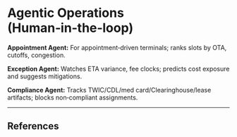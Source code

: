 # Agentic Operations (Human‑in‑the‑loop)

**Appointment Agent:** For appointment‑driven terminals; ranks slots by OTA, cutoffs, congestion.

**Exception Agent:** Watches ETA variance, fee clocks; predicts cost exposure and suggests mitigations.

**Compliance Agent:** Tracks TWIC/CDL/med card/Clearinghouse/lease artifacts; blocks non‑compliant assignments.

---
## References
